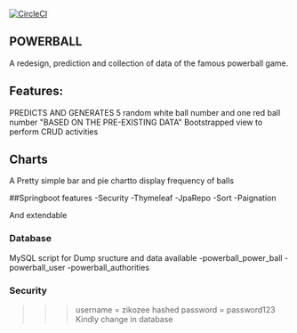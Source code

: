 [![CircleCI](https://circleci.com/gh/zikozee/POWERBALL_GAME/tree/master.svg?style=svg)](https://circleci.com/gh/zikozee/POWERBALL_GAME/tree/master)
## POWERBALL
A redesign, prediction and collection of data of the famous powerball game.

## Features:
PREDICTS AND GENERATES 5 random white ball number and one red ball number "BASED ON THE PRE-EXISTING DATA" 
Bootstrapped view to perform CRUD activities

## Charts
A Pretty simple bar and pie  chartto display frequency of balls

##Springboot features
-Security
-Thymeleaf
-JpaRepo
-Sort
-Paignation

And extendable

### Database
MySQL script for Dump sructure and data available 
-powerball_power_ball
-powerball_user
-powerball_authorities

### Security 
>>>username = zikozee
>>>hashed password = password123
>>>Kindly change in database
